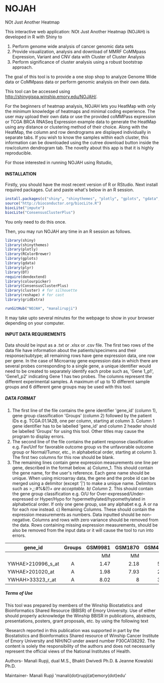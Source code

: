 # NOJAH
NOt Just Another Heatmap

This interactive web application: NOt Just Another Heatmap (NOJAH) is developed in R with Shiny to


1) Perform genome wide analysis of cancer genomic data sets 
2) Provide visualization, analysis and download of MMRF CoMMpass Expression, Variant and CNV data with Cluster of Cluster Analysis 
3) Perform significance of cluster analysis using a robust bootstrap approach. 

The goal of this tool is to provide a one stop shop to analyze Genome Wide data or CoMMpass data or perform genomic analysis on their own data.

This tool can be accessed using http://shinygispa.winship.emory.edu/NOJAH/.

For the beginners of heatmap analysis, NOJAH lets you HeatMap with only the minimum knowledge of heatmaps and minimal coding experience. The user may upload their own data or use the provided coMMPass expression or TCGA BRCA RNASeq Expression example data to generate the HeatMap using any distance or clustering method of their choice. Along with the HeatMap, the column and row dendrograms are displayed individually in separate tabs. If you wish to know the samples within each cluster, this information can be downloaded using the cutree download button inside the row/column dendrogram tab. The novelty about this app is that it is highly reproducible. 

For those interested in running NOJAH using Rstudio,

#### INSTALLATION
Firstly, you should have the most recent version of R or RStudio.
Next install required packages. Cut and paste what's below in an R session.

``` R
install.packages(c("shiny", "shinythemes", "plotly", "gplots", "gdata", "RColorBrewer", "ggplot2", "gdata", "plyr", "dendextend", "DT", "gridExtra", "matrixStats", "reshape", "cluster"))
source("http://bioconductor.org/biocLite.R")
biocLite("impute")
biocLite("ConsensusClusterPlus")
```
You only need to do this once.

Then, you may run NOJAH any time in an R session as follows.
``` R
library(shiny)
library(shinythemes)
library(plotly)
library(RColorBrewer)
library(gplots)
library(gdata)
library(plyr)
library(DT)
require(dendextend)
library(colourpicker)
library(ConsensusClusterPlus)
library(cluster) # for silhouette
library(reshape) # for cast
library(gridExtra)

runGitHub("NOJAH", "manalirupji")
```

It may take upto several minutes for the webpage to show in your browser depending on your computer.

#### INPUT DATA REQUIREMENTS

Data should be input as a .txt or .xlsx or .csv file. The first two rows of the data file have information about the patients/specimens and their response/subtype; all remaining rows have gene expression data, one row per gene. In the case of Microarray gene expression data in which there are several probes corresponding to a single gene, a unique identifier would need to be created to separately identify each probe such as, 'Gene 1_p1', 'Gene1_p2' indicating Gene 1 has two probes. The columns represent the different experimental samples. A maximum of up to 10 different sample groups and 6 different gene groups may be used with this tool.

##### DATA FORMAT

1.	The first line of the file contains the gene identifier 'gene_id' (column 1), gene group classification 'Groups' (column 2) followed by the patient IDs e.g. TCGA.01.1A2B, one per column, starting at column 3. Column 1 gene identifier has to be labelled 'gene_id' and column 2 header should be labelled 'Groups' for using this tool. Other titles may cause the program to display errors. 
2.	The second line of the file contains the patient response classification e.g. Fav/Unf for favorable outcome group vs the unfavorable outcome group or Normal/Tumor, etc., in alphabetical order, starting at column 3. The first two columns for this row should be blank.
3.	The remaining lines contain gene expression measurements one line per gene, described in the format below.
a) Column_1. This should contain the gene name, for the user's reference. Each gene  name should be unique. When using microarray data, the gene and the probe id can be merged using a delimitor (except '|') to make a unique name.  Delimitors such as >,;:#%&(!)_+ are acceptable.
b) Column_ 2. This should contain the gene group classification e.g. O/U for Over-expressed/Under-expressed or Hyper/Hypo for hypermethylated/hypomethylated in alphabetical order. If only one gene group, use any alphabet e.g. A or na for each row instead. 
c) Remaining Columns. These should contain the expression measurements as numbers. Data inputted should be non-negative. Columns and rows with zero variance should be removed from the data. Rows containing missing expression measurements, should be also be removed from the input data or it will cause the tool to run into errors.

| gene_id           | Groups | GSM9981 | GSM1870  | GSM4618 | GSM7689  | GSM8772 | GSM1121  | GSM1250 | GSM3112  | GSM4987 | GSM1277 |
| -------------     |:------:| -------:|---------:|--------:|---------:|--------:|---------:|--------:|---------:|--------:|--------:|
|                   |        | MM      | MM       | MM      | MM       | MM      | MUGS     | MUGS    | NPC      | SM      | SM      |
| YWHAE>210996_s_at | A      | 1.47    |  2.18    | 5.87    |	9.12     |	7.34   | 1.56     |	3       |	7.77     |	3.4    |	1.56   |
| YWHAE>201020_at   | A      | 1.98    |  7.93    | 2.76	  | 9.11     |	8.46   | 0.98     |	5.98    |	8.19     |	8.91   |	5.98   |
| YWHAH>33323_r_at  | A      | 8.02    |  8       | 3.19	  | 11.86    |	6.54   | 8.17     |	2       |	0.99     |	2      |	1.17   |


##### Terms of Use

This tool was prepared by members of the Winship Biostatistics and Bioinformatics Shared Resource (BBISR) of Emory University. 
Use of either should properly acknowledge the Winship BBISR in publications, abstracts, presentations, posters, grant proposals, etc. by using the following text	

'Research reported in this publication was supported in part by the Biostatistics and Bioinformatics Shared resource of Winship Cancer Institute of Emory University and NIH/NCI under award number P30CA138292. The content is solely the responsibility of the authors and does not necessarily represent the official views of the National Institutes of Health. 

Authors- Manali Rupji, dual M.S., Bhakti Dwivedi Ph.D. & Jeanne Kowalski Ph.D.

Maintainer- Manali Rupji 'manali(dot)rupji(at)emory(dot)edu'
